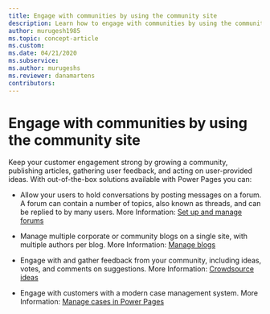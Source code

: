 ```yaml
---
title: Engage with communities by using the community site
description: Learn how to engage with communities by using the community site.
author: murugesh1985
ms.topic: concept-article
ms.custom: 
ms.date: 04/21/2020
ms.subservice: 
ms.author: murugeshs
ms.reviewer: danamartens
contributors:
---
```


# Engage with communities by using the community site

Keep your customer engagement strong by growing a community, publishing articles, gathering user feedback, and acting on user-provided ideas. With out-of-the-box solutions available with Power Pages you can:

- Allow your users to hold conversations by posting messages on a forum. A forum can contain a number of topics, also known as threads, and can be replied to by many users. More Information: [Set up and manage forums](setup-manage-forums.md)  

- Manage multiple corporate or community blogs on a single site, with multiple authors per blog. More Information: [Manage blogs](manage-blogs.md)  

- Engage with and gather feedback from your community, including ideas, votes, and comments on suggestions. More Information: [Crowdsource ideas](crowdsource-ideas.md)  

- Engage with customers with a modern case management system. More Information: [Manage cases in Power Pages](case-management.md)


